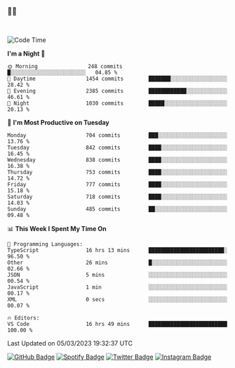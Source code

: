 ### 🤙🍺

<!-- <a href="https://github-readme-stats.vercel.app/api?username=hzak2xx&count_private=true&show_icons=true&theme=dracula">
  <img align="center" src="https://github-readme-stats.vercel.app/api?username=hzak2xx&count_private=true&show_icons=true&theme=dracula" />
</a>
</br> -->
</br>

<!--START_SECTION:waka-->
![Code Time](http://img.shields.io/badge/Code%20Time-2%2C208%20hrs%2055%20mins-blue)

**I'm a Night 🦉** 

```text
🌞 Morning                248 commits         █░░░░░░░░░░░░░░░░░░░░░░░░   04.85 % 
🌆 Daytime                1454 commits        ███████░░░░░░░░░░░░░░░░░░   28.42 % 
🌃 Evening                2385 commits        ████████████░░░░░░░░░░░░░   46.61 % 
🌙 Night                  1030 commits        █████░░░░░░░░░░░░░░░░░░░░   20.13 % 
```
📅 **I'm Most Productive on Tuesday** 

```text
Monday                   704 commits         ███░░░░░░░░░░░░░░░░░░░░░░   13.76 % 
Tuesday                  842 commits         ████░░░░░░░░░░░░░░░░░░░░░   16.45 % 
Wednesday                838 commits         ████░░░░░░░░░░░░░░░░░░░░░   16.38 % 
Thursday                 753 commits         ████░░░░░░░░░░░░░░░░░░░░░   14.72 % 
Friday                   777 commits         ████░░░░░░░░░░░░░░░░░░░░░   15.18 % 
Saturday                 718 commits         ████░░░░░░░░░░░░░░░░░░░░░   14.03 % 
Sunday                   485 commits         ██░░░░░░░░░░░░░░░░░░░░░░░   09.48 % 
```


📊 **This Week I Spent My Time On** 

```text
💬 Programming Languages: 
TypeScript               16 hrs 13 mins      ████████████████████████░   96.50 % 
Other                    26 mins             █░░░░░░░░░░░░░░░░░░░░░░░░   02.66 % 
JSON                     5 mins              ░░░░░░░░░░░░░░░░░░░░░░░░░   00.54 % 
JavaScript               1 min               ░░░░░░░░░░░░░░░░░░░░░░░░░   00.17 % 
XML                      0 secs              ░░░░░░░░░░░░░░░░░░░░░░░░░   00.07 % 

🔥 Editors: 
VS Code                  16 hrs 49 mins      █████████████████████████   100.00 % 
```


 Last Updated on 05/03/2023 19:32:37 UTC
<!--END_SECTION:waka-->

[![GitHub Badge](https://img.shields.io/badge/GitHub-100000?style=for-the-badge&logo=github&logoColor=white)](https://github.com/hzak2xx)
[![Spotify Badge](https://img.shields.io/badge/Spotify-1ED760?&style=for-the-badge&logo=spotify&logoColor=white)](https://open.spotify.com/user/uf90s6sbbh75a1mt44clkhkvf)
[![Twitter Badge](https://img.shields.io/badge/Twitter-1DA1F2?style=for-the-badge&logo=twitter&logoColor=white)](https://twitter.com/hzak2xx)
[![Instagram Badge](https://img.shields.io/badge/Instagram-E4405F?style=for-the-badge&logo=instagram&logoColor=white)](https://www.instagram.com/hzak2xx/)
